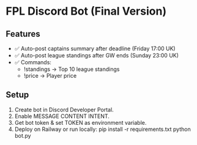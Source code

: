 # FPL Discord Bot (Final Version)

## Features
- ✅ Auto-post captains summary after deadline (Friday 17:00 UK)
- ✅ Auto-post league standings after GW ends (Sunday 23:00 UK)
- ✅ Commands:
  - !standings → Top 10 league standings
  - !price <player> → Player price

## Setup
1. Create bot in Discord Developer Portal.
2. Enable MESSAGE CONTENT INTENT.
3. Get bot token & set TOKEN as environment variable.
4. Deploy on Railway or run locally:
   pip install -r requirements.txt
   python bot.py
